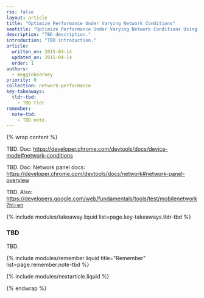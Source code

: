 ```yaml
---
rss: false
layout: article
title: "Optimize Performance Under Varying Network Conditions"
seotitle: "Optimize Performance Under Varying Network Conditions Using Chrome DevTools Network Panel"
description: "TBD description."
introduction: "TBD introduction."
article:
  written_on: 2015-04-14
  updated_on: 2015-04-14
  order: 1
authors:
  - megginkearney
priority: 0
collection: network-performance
key-takeaways:
  tldr-tbd:
    - TBD tldr.
remember:
  note-tbd:
    - TBD note.
---
```

{% wrap content %}

TBD. Doc: https://developer.chrome.com/devtools/docs/device-mode#network-conditions

TBD. Doc: Network panel docs: https://developer.chrome.com/devtools/docs/network#network-panel-overview 

TBD. Also: https://developers.google.com/web/fundamentals/tools/test/mobilenetwork?hl=en 

{% include modules/takeaway.liquid list=page.key-takeaways.tldr-tbd %}

### TBD

TBD.

{% include modules/remember.liquid title="Remember" list=page.remember.note-tbd %}

{% include modules/nextarticle.liquid %}

{% endwrap %}
